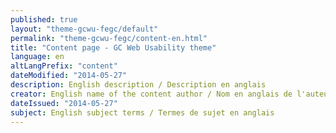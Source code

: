 ```yaml
---
published: true
layout: "theme-gcwu-fegc/default"
permalink: "theme-gcwu-fegc/content-en.html"
title: "Content page - GC Web Usability theme"
language: en
altLangPrefix: "content"
dateModified: "2014-05-27"
description: English description / Description en anglais
creator: English name of the content author / Nom en anglais de l'auteur du contenu
dateIssued: "2014-05-27"
subject: English subject terms / Termes de sujet en anglais
---
```


